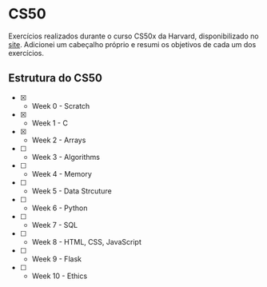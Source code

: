 # CS50

Exercícios realizados durante o curso CS50x da Harvard, disponibilizado
no [site](https://cs50.harvard.edu/x/2021/). Adicionei um cabeçalho próprio
e resumi os objetivos de cada um dos exercícios.

## Estrutura do CS50
- [x] - Week 0 - Scratch
- [x] - Week 1 - C
- [x] - Week 2 - Arrays
- [ ] - Week 3 - Algorithms
- [ ] - Week 4 - Memory
- [ ] - Week 5 - Data Strcuture
- [ ] - Week 6 - Python
- [ ] - Week 7 - SQL
- [ ] - Week 8 - HTML, CSS, JavaScript
- [ ] - Week 9 - Flask
- [ ] - Week 10 - Ethics
